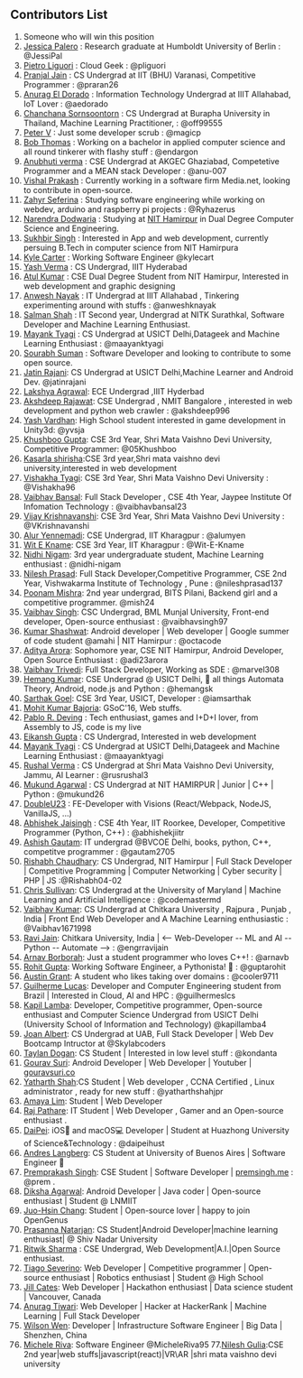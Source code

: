 ## Contributors List

1. Someone who will win this position
2. [Jessica Palero](https://github.com/JessiPal) : Research graduate at Humboldt University of Berlin : @JessiPal
3. [Pietro Liguori](https://github.com/pliguori) : Cloud Geek : @pliguori
4. [Pranjal Jain](https://github.com/praran26) : CS Undergrad at IIT (BHU) Varanasi, Competitive Programmer : @praran26
5. [Anurag El Dorado](https://github.com/aedorado) : Information Technology Undergrad at IIIT Allahabad, IoT Lover : @aedorado
6. [Chanchana Sornsoontorn](https://github.com/off99555) : CS Undergrad at Burapha University in Thailand, Machine Learning Practitioner, : @off99555
7. [Peter V](https://github.com/magicp) : Just some developer scrub : @magicp
8. [Bob Thomas](https://github.com/bob-thomas) : Working on a bachelor in applied computer science and all round tinkerer with flashy stuff : @endargon
9. [Anubhuti verma](https://github.com/anu-007) : CSE Undergrad at AKGEC Ghaziabad, Competetive Programmer and a MEAN stack Developer : @anu-007
10. [Vishal Prakash](https://github.com/vish21) : Currently working in a software firm Media.net, looking to contribute in open-source.
11. [Zahyr Seferina](https://github.com/Ryhazerus) : Studying software engineering while working on webdev, arduino and raspberry pi projects : @Ryhazerus
12. [Narendra Dodwaria](https://github.com/narendra36) : Studying at [NIT Hamirpur](http://nith.ac.in/) in Dual Degree Computer Science and Engineering.
13. [Sukhbir Singh](https://github.com/sukhbir-singh) : Interested in App and web development, currently persuing B.Tech in computer science from NIT Hamirpura
14. [Kyle Carter](https://github.com/kylec32) : Working Software Engineer @kylecart
15. [Yash Verma](https://github.com/yashvermac) : CS Undergrad, IIIT Hyderabad
16. [Atul Kumar](https://github.com/atul-kumar02) : CSE Dual Degree Student from NIT Hamirpur, Interested in web development and graphic designing
17. [Anwesh Nayak](https://github.com/anweshknayak) : IT Undergrad at IIIT Allahabad , Tinkering experimenting around with stuffs : @anweshknayak
18. [Salman Shah](https://github.com/salman-bhai) : IT Second year, Undergrad at NITK Surathkal, Software Developer and Machine Learning Enthusiast.
19. [Mayank Tyagi](https://github.com/maayanktyagi) : CS Undergrad at USICT Delhi,Datageek and Machine Learning Enthusiast : @maayanktyagi
20. [Sourabh Suman](https://github.com/sourabh1024) : Software Developer and looking to contribute to some open source.
21. [Jatin Rajani](https://github.com/jatinrajani):   CS Undergrad at USICT Delhi,Machine Learner and Android Dev. @jatinrajani
22. [Lakshya Agrawal](https://github.com/Lakshya1605): ECE Undergrad ,IIIT Hyderbad
23. [Akshdeep Rajawat](https://github.com/akshdeep996): CSE Undergrad , NMIT Bangalore , interested in web development and python web crawler : @akshdeep996
24. [Yash Vardhan](https://github.com/yvsja): High School student interested in game development in Unity3d: @yvsja
25. [Khushboo Gupta](https://github.com/05Khushboo): CSE 3rd Year, Shri Mata Vaishno Devi University, Competitive Programmer: @05Khushboo
26. [Kasarla shirisha](https://github.com/shiri04):CSE 3rd year,Shri mata vaishno devi university,interested in web development
27. [Vishakha Tyagi](https://github.com/Vishakha96): CSE 3rd Year, Shri Mata Vaishno Devi University : @Vishakha96
28. [Vaibhav Bansal](https://github.com/vaibhavbansal23): Full Stack Developer , CSE 4th Year, Jaypee Institute Of Infomation Technology : @vaibhavbansal23
29. [Vijay Krishnavanshi](https://github.com/vijaykrishnabvanshi): CSE 3rd Year, Shri Mata Vaishno Devi University : @VKrishnavanshi
30. [Alur Yennemadi](https://github.com/alumyen): CSE Undergrad, IIT Kharagpur : @alumyen
31. [Wit E Kname](https://github.com/Wit-E-Kname): CSE 3rd Year, IIT Kharagpur : @Wit-E-Kname
32. [Nidhi Nigam](https://github.com/nidhi-nigam): 3rd year undergraduate student, Machine Learning enthusiast : @nidhi-nigam
33. [Nilesh Prasad](https://github.com/nileshprasad137): Full Stack Developer,Competitive Programmer, CSE 2nd Year, Vishwakarma Institute of Technology , Pune : @nileshprasad137
34. [Poonam Mishra](https://github.com/mish24): 2nd year undergrad, BITS Pilani, Backend girl and a competitive programmer. @mish24
35. [Vaibhav Singh](https://github.com/vaibhavsingh97): CSC Undergrad, BML Munjal University, Front-end developer, Open-source enthusiast : @vaibhavsingh97
36. [Kumar Shashwat](https://github.com/octacode): Android developer | Web developer | Google summer of code student @amahi | NIT Hamirpur : @octacode
37. [Aditya Arora](https://github.com/adi23arora): Sophomore year, CSE NIT Hamirpur, Android Developer, Open Source Enthusiast : @adi23arora
38. [Vaibhav Trivedi](https://github.com/marvel308): Full Stack Developer, Working as SDE : @marvel308
39. [Hemang Kumar](https://github.com/hemangsk): CSE Undergrad @ USICT Delhi, :rocket: all things Automata Theory, Android, node.js and Python : @hemangsk
40. [Sarthak Goel](https://github.com/iamsarthak): CSE 3rd Year, USICT, Developer : @iamsarthak
41. [Mohit Kumar Bajoria](https://github.com/mbj36): GSoC'16, Web stuffs.
42. [Pablo R. Deving](https://github.com/PRDeving) : Tech enthusiast, games and I+D+I lover, from Assembly to JS, code is my live
43. [Eikansh Gupta](https://github.com/Eikansh) : CS Undergrad, Interested in web development
44. [Mayank Tyagi](https://github.com/maayanktyagi) : CS Undergrad at USICT Delhi,Datageek and Machine Learning Enthusiast : @maayanktyagi
45. [Rushal Verma](https://github.com/rusrushal13) : CS Undergrad at Shri Mata Vaishno Devi University, Jammu, AI Learner : @rusrushal3
46. [Mukund Agarwal](https://github.com/mukund26) : CS Undergrad at NIT HAMIRPUR | Junior | C++ | Python : @mukund26
47. [DoubleU23](https://github.com/DoubleU23) : FE-Developer with Visions (React/Webpack, NodeJS, VanillaJS, ...)
48. [Abhishek Jaisingh](https://github.com/abhishekjiitr) : CSE 4th Year, IIT Roorkee, Developer, Competitive Programmer (Python, C++) : @abhishekjiitr
49. [Ashish Gautam](https://github.com/gautam2705): IT undergrad @BVCOE Delhi, books, python, C++, competitve programmer : @gautam2705
50. [Rishabh Chaudhary](http://github.com/Rishabh04-02/): CS Undergrad, NIT Hamirpur | Full Stack Developer | Competitive Programming | Computer Networking | Cyber security | PHP | JS :@Rishabh04-02
51. [Chris Sullivan](https://github.com/codemastermd): CS Undergrad at the University of Maryland | Machine Learning and Artificial Intelligence : @codemastermd
52. [Vaibhav Kumar](https://github.com/Vaibhav1671998): CS Undergrad at Chitkara University , Rajpura , Punjab , India | Front End Web Developer and A Machine Learning enthusiastic : @Vaibhav1671998
53. [Ravi Jain](https://github.com/engrravijain): Chitkara University, India | <-- Web-Developer -- ML and AI -- Python -- Automate --> : @engrravijain
54. [Arnav Borborah](https://github.com/arnavb): Just a student programmer who loves C++! : @arnavb
55. [Rohit Gupta](https://github.com/guptarohit): Working Software Engineer, a Pythonista! 🐍 : @guptarohit
56. [Austin Grant](https://github.com/cooler9711): A student who likes taking over domains : @cooler9711
57. [Guilherme Lucas](https://github.com/Guilhermeslucas): Developer and Computer Engineering student from Brazil | Interested in Cloud, AI and HPC : @guilhermeslcs
58. [Kapil Lamba](https://github.com/kapillamba4): Developer, Competitive programmer, Open-source enthusiast and Computer Science Undergrad from USICT Delhi (University School of Information and Technology) @kapillamba4
59. [Joan Albert](https://github.com/jalbertsr): CS Undergrad at UAB, Full Stack Developer | Web Dev Bootcamp Intructor at @Skylabcoders  
60. [Taylan Dogan](https://github.com/kondanta): CS Student | Interested in low level stuff : @kondanta
61. [Gourav Suri](https://github.com/thegenuinegourav): Android Developer | Web Developer | Youtuber | [gouravsuri.co](https://gouravsuri.co)
62. [Yatharth Shah](https://github.com/yatharthshahjpr):CS Student | Web developer , CCNA Certified , Linux administrator , ready for new stuff : @yatharthshahjpr
63. [Amaya Lim](https://github.com/nightrainlily): Student | Web Developer
64. [Raj Pathare](https://github.com/RajPathare): IT Student | Web Developer , Gamer and an Open-source enthusiast .
65. [DaiPei](https://github.com/daipeihust): iOS📱 and macOS💻 Developer | Student at Huazhong University of Science&Technology : @daipeihust
66. [Andres Langberg](https://github.com/alangberg): CS Student at University of Buenos Aires | Software Engineer 🐔
67. [Premprakash Singh](https://github.com/PREMPRAKASHSINGH): CSE Student | Software Developer | [premsingh.me](http://premsingh.me) : @prem .
68. [Diksha Agarwal](https://github.com/Dikshaag98): Android Developer | Java coder | Open-source enthusiast | Student @ LNMIIT
69. [Juo-Hsin Chang](https://github.com/magicansk): Student |  Open-source lover  | happy to join OpenGenus
70. [Prasanna Natarjan](https://github.com/PrasannaNatarajan): CS Student|Android Developer|machine learning enthusiast| @ Shiv Nadar University
71. [Ritwik Sharma](https://github.com/ritwik12) : CSE Undergrad, Web Development|A.I.|Open Source enthusiast.
72. [Tiago Severino](https://github.com/TiagoSeverino): Web Developer | Competitive programmer | Open-source enthusiast | Robotics enthusiast | Student @ High School
73. [Jill Cates](https://github.com/topspinj): Web Developer | Hackathon enthusiast | Data science student | Vancouver, Canada
74. [Anurag Tiwari](https://github.com/t2013anurag): Web Developer | Hacker at HackerRank | Machine Learning | Full Stack Developer
75. [Wilson Wen](https://github.com/wilsonwen): Developer | Infrastructure Software Engineer | Big Data | Shenzhen, China
76. [Michele Riva](http://miiit.ch): Software Engineer @MicheleRiva95
77.[Nilesh Gulia](https://github.com/nileshgulia1):CSE 2nd year|web stuffs|javascript(react)|VR\AR |shri mata vaishno devi university
